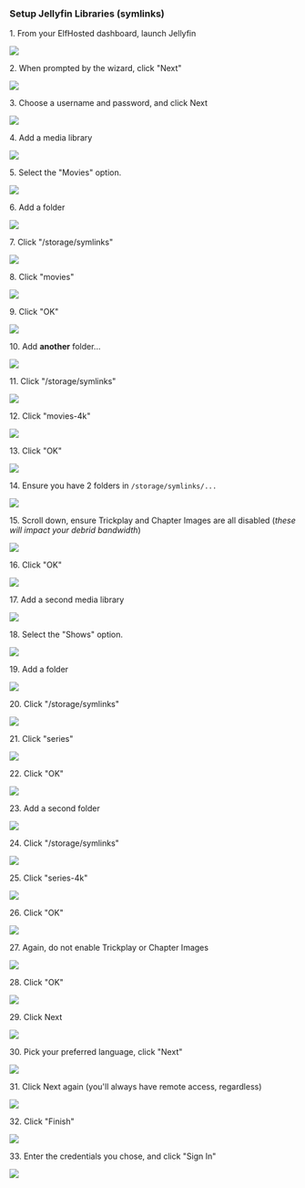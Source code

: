 ### Setup Jellyfin Libraries (symlinks)


1\. From your ElfHosted dashboard, launch Jellyfin

![](https://ajeuwbhvhr.cloudimg.io/https://colony-recorder.s3.amazonaws.com/files/2025-03-29/bcae904a-f5c7-4bbf-ac0e-883004c01307/ascreenshot.jpeg?tl_px=0,303&br_px=2420,1656&force_format=jpeg&q=100&width=1120.0&wat=1&wat_opacity=1&wat_gravity=northwest&wat_url=https://colony-recorder.s3.amazonaws.com/images/watermarks/50762E_standard.png&wat_pad=225,277)


2\. When prompted by the wizard, click "Next"

![](https://ajeuwbhvhr.cloudimg.io/https://colony-recorder.s3.amazonaws.com/files/2025-03-29/fd3f28e2-4e48-4f26-a9f2-5b1b22d02370/ascreenshot.jpeg?tl_px=0,133&br_px=2420,1486&force_format=jpeg&q=100&width=1120.0&wat=1&wat_opacity=1&wat_gravity=northwest&wat_url=https://colony-recorder.s3.amazonaws.com/images/watermarks/50762E_standard.png&wat_pad=904,276)


3\. Choose a username and password, and click Next

![](https://ajeuwbhvhr.cloudimg.io/https://colony-recorder.s3.amazonaws.com/files/2025-03-29/bb6ef35b-06be-46fb-a397-9a215c80bd58/ascreenshot.jpeg?tl_px=0,157&br_px=2420,1510&force_format=jpeg&q=100&width=1120.0&wat=1&wat_opacity=1&wat_gravity=northwest&wat_url=https://colony-recorder.s3.amazonaws.com/images/watermarks/50762E_standard.png&wat_pad=909,508)


4\. Add a media library

![](https://ajeuwbhvhr.cloudimg.io/https://colony-recorder.s3.amazonaws.com/files/2025-03-29/9c6f4e20-2940-4d1a-afe4-d8ca7499b4a3/ascreenshot.jpeg?tl_px=0,0&br_px=2420,1352&force_format=jpeg&q=100&width=1120.0&wat=1&wat_opacity=1&wat_gravity=northwest&wat_url=https://colony-recorder.s3.amazonaws.com/images/watermarks/50762E_standard.png&wat_pad=244,247)


5\. Select the "Movies" option.

![](https://ajeuwbhvhr.cloudimg.io/https://colony-recorder.s3.amazonaws.com/files/2025-03-29/38f56b70-b06b-4eb4-9526-4cf34d0063f0/ascreenshot.jpeg?tl_px=0,0&br_px=2420,1352&force_format=jpeg&q=100&width=1120.0&wat=1&wat_opacity=1&wat_gravity=northwest&wat_url=https://colony-recorder.s3.amazonaws.com/images/watermarks/50762E_standard.png&wat_pad=701,94)


6\. Add a folder

![](https://ajeuwbhvhr.cloudimg.io/https://colony-recorder.s3.amazonaws.com/files/2025-03-29/8bb5b360-a600-4ef4-9128-bb3e699e222a/ascreenshot.jpeg?tl_px=0,11&br_px=2420,1364&force_format=jpeg&q=100&width=1120.0&wat=1&wat_opacity=1&wat_gravity=northwest&wat_url=https://colony-recorder.s3.amazonaws.com/images/watermarks/50762E_standard.png&wat_pad=276,277)


7\. Click "/storage/symlinks"

![](https://ajeuwbhvhr.cloudimg.io/https://colony-recorder.s3.amazonaws.com/files/2025-03-29/fc2cb8c6-1527-4a2d-bf83-15967ed43b04/ascreenshot.jpeg?tl_px=0,157&br_px=2420,1510&force_format=jpeg&q=100&width=1120.0&wat=1&wat_opacity=1&wat_gravity=northwest&wat_url=https://colony-recorder.s3.amazonaws.com/images/watermarks/50762E_standard.png&wat_pad=300,276)


8\. Click "movies"

![](https://ajeuwbhvhr.cloudimg.io/https://colony-recorder.s3.amazonaws.com/files/2025-03-29/edf9a25e-82fb-4a06-b51b-946ecdc591ce/ascreenshot.jpeg?tl_px=0,0&br_px=2420,1352&force_format=jpeg&q=100&width=1120.0&wat=1&wat_opacity=1&wat_gravity=northwest&wat_url=https://colony-recorder.s3.amazonaws.com/images/watermarks/50762E_standard.png&wat_pad=222,208)


9\. Click "OK"

![](https://ajeuwbhvhr.cloudimg.io/https://colony-recorder.s3.amazonaws.com/files/2025-03-29/2b8a561b-2163-487a-b6ed-5434ef07fe4d/ascreenshot.jpeg?tl_px=0,547&br_px=2420,1900&force_format=jpeg&q=100&width=1120.0&wat=1&wat_opacity=1&wat_gravity=northwest&wat_url=https://colony-recorder.s3.amazonaws.com/images/watermarks/50762E_standard.png&wat_pad=520,546)


10\. Add **another** folder...

![](https://ajeuwbhvhr.cloudimg.io/https://colony-recorder.s3.amazonaws.com/files/2025-03-29/c6c3e0ad-4694-4eb9-9e14-2f35ca2e91cc/ascreenshot.jpeg?tl_px=0,17&br_px=2420,1370&force_format=jpeg&q=100&width=1120.0&wat=1&wat_opacity=1&wat_gravity=northwest&wat_url=https://colony-recorder.s3.amazonaws.com/images/watermarks/50762E_standard.png&wat_pad=279,277)


11\. Click "/storage/symlinks"

![](https://ajeuwbhvhr.cloudimg.io/https://colony-recorder.s3.amazonaws.com/files/2025-03-29/1692ef7c-3116-4378-b0d4-7cf113c2f16e/ascreenshot.jpeg?tl_px=0,155&br_px=2420,1508&force_format=jpeg&q=100&width=1120.0&wat=1&wat_opacity=1&wat_gravity=northwest&wat_url=https://colony-recorder.s3.amazonaws.com/images/watermarks/50762E_standard.png&wat_pad=273,276)


12\. Click "movies-4k"

![](https://ajeuwbhvhr.cloudimg.io/https://colony-recorder.s3.amazonaws.com/files/2025-03-29/f8ffcc6a-ae3c-4061-9b4b-5963b8697be2/ascreenshot.jpeg?tl_px=0,0&br_px=2420,1352&force_format=jpeg&q=100&width=1120.0&wat=1&wat_opacity=1&wat_gravity=northwest&wat_url=https://colony-recorder.s3.amazonaws.com/images/watermarks/50762E_standard.png&wat_pad=253,261)


13\. Click "OK"

![](https://ajeuwbhvhr.cloudimg.io/https://colony-recorder.s3.amazonaws.com/files/2025-03-29/6efb4adb-ffe7-4782-8e19-0a4f5a722289/ascreenshot.jpeg?tl_px=0,547&br_px=2420,1900&force_format=jpeg&q=100&width=1120.0&wat=1&wat_opacity=1&wat_gravity=northwest&wat_url=https://colony-recorder.s3.amazonaws.com/images/watermarks/50762E_standard.png&wat_pad=540,535)


14\. Ensure you have 2 folders in `/storage/symlinks/...`

![](https://ajeuwbhvhr.cloudimg.io/https://colony-recorder.s3.amazonaws.com/files/2025-03-29/2770cb87-c18f-4451-b582-b12d27576776/ascreenshot.jpeg?tl_px=0,351&br_px=2420,1704&force_format=jpeg&q=100&width=1120.0&wat=1&wat_opacity=1&wat_gravity=northwest&wat_url=https://colony-recorder.s3.amazonaws.com/images/watermarks/50762E_standard.png&wat_pad=360,276)


15\. Scroll down, ensure Trickplay and Chapter Images are all disabled (*these will impact your debrid bandwidth*)

![](https://ajeuwbhvhr.cloudimg.io/https://colony-recorder.s3.amazonaws.com/files/2025-03-29/0023d75a-85f2-4db4-b2f4-c4c2abbab94d/ascreenshot.jpeg?tl_px=0,361&br_px=2420,1714&force_format=jpeg&q=100&width=1120.0&wat=1&wat_opacity=1&wat_gravity=northwest&wat_url=https://colony-recorder.s3.amazonaws.com/images/watermarks/50762E_standard.png&wat_pad=141,276)


16\. Click "OK"

![](https://ajeuwbhvhr.cloudimg.io/https://colony-recorder.s3.amazonaws.com/files/2025-03-29/49467cef-d7f3-473f-b154-a7162c54e905/ascreenshot.jpeg?tl_px=0,547&br_px=2420,1900&force_format=jpeg&q=100&width=1120.0&wat=1&wat_opacity=1&wat_gravity=northwest&wat_url=https://colony-recorder.s3.amazonaws.com/images/watermarks/50762E_standard.png&wat_pad=514,555)


17\. Add a second media library

![](https://ajeuwbhvhr.cloudimg.io/https://colony-recorder.s3.amazonaws.com/files/2025-03-29/56bfd6f3-2fe1-4f53-8f17-1f16c2838976/ascreenshot.jpeg?tl_px=0,0&br_px=2420,1352&force_format=jpeg&q=100&width=1120.0&wat=1&wat_opacity=1&wat_gravity=northwest&wat_url=https://colony-recorder.s3.amazonaws.com/images/watermarks/50762E_standard.png&wat_pad=518,254)


18\. Select the "Shows" option.

![](https://ajeuwbhvhr.cloudimg.io/https://colony-recorder.s3.amazonaws.com/files/2025-03-29/a69cf2d3-4b49-46f4-8f72-da00f7dc8f26/ascreenshot.jpeg?tl_px=0,0&br_px=2420,1352&force_format=jpeg&q=100&width=1120.0&wat=1&wat_opacity=1&wat_gravity=northwest&wat_url=https://colony-recorder.s3.amazonaws.com/images/watermarks/50762E_standard.png&wat_pad=496,120)


19\. Add a folder

![](https://ajeuwbhvhr.cloudimg.io/https://colony-recorder.s3.amazonaws.com/files/2025-03-29/41cc7c2e-1b28-40aa-bd34-d7c313294ec3/ascreenshot.jpeg?tl_px=0,33&br_px=2420,1386&force_format=jpeg&q=100&width=1120.0&wat=1&wat_opacity=1&wat_gravity=northwest&wat_url=https://colony-recorder.s3.amazonaws.com/images/watermarks/50762E_standard.png&wat_pad=277,277)


20\. Click "/storage/symlinks"

![](https://ajeuwbhvhr.cloudimg.io/https://colony-recorder.s3.amazonaws.com/files/2025-03-29/bc41f478-cb61-4822-acef-3373f5af3143/ascreenshot.jpeg?tl_px=0,165&br_px=2420,1518&force_format=jpeg&q=100&width=1120.0&wat=1&wat_opacity=1&wat_gravity=northwest&wat_url=https://colony-recorder.s3.amazonaws.com/images/watermarks/50762E_standard.png&wat_pad=264,276)


21\. Click "series"

![](https://ajeuwbhvhr.cloudimg.io/https://colony-recorder.s3.amazonaws.com/files/2025-03-29/12729126-950c-4d89-bcde-411af2027a74/ascreenshot.jpeg?tl_px=0,0&br_px=2420,1352&force_format=jpeg&q=100&width=1120.0&wat=1&wat_opacity=1&wat_gravity=northwest&wat_url=https://colony-recorder.s3.amazonaws.com/images/watermarks/50762E_standard.png&wat_pad=214,243)


22\. Click "OK"

![](https://ajeuwbhvhr.cloudimg.io/https://colony-recorder.s3.amazonaws.com/files/2025-03-29/d2158e2f-4128-4a6c-9759-f42d18a04f4a/ascreenshot.jpeg?tl_px=0,547&br_px=2420,1900&force_format=jpeg&q=100&width=1120.0&wat=1&wat_opacity=1&wat_gravity=northwest&wat_url=https://colony-recorder.s3.amazonaws.com/images/watermarks/50762E_standard.png&wat_pad=515,537)


23\. Add a second folder

![](https://ajeuwbhvhr.cloudimg.io/https://colony-recorder.s3.amazonaws.com/files/2025-03-29/b60e2ccc-699b-4d01-8f89-1fd98fc067a2/ascreenshot.jpeg?tl_px=0,15&br_px=2420,1368&force_format=jpeg&q=100&width=1120.0&wat=1&wat_opacity=1&wat_gravity=northwest&wat_url=https://colony-recorder.s3.amazonaws.com/images/watermarks/50762E_standard.png&wat_pad=277,277)


24\. Click "/storage/symlinks"

![](https://ajeuwbhvhr.cloudimg.io/https://colony-recorder.s3.amazonaws.com/files/2025-03-29/e217d358-9de7-47e9-b910-1bd1f94cb46d/ascreenshot.jpeg?tl_px=0,161&br_px=2420,1514&force_format=jpeg&q=100&width=1120.0&wat=1&wat_opacity=1&wat_gravity=northwest&wat_url=https://colony-recorder.s3.amazonaws.com/images/watermarks/50762E_standard.png&wat_pad=308,276)


25\. Click "series-4k"

![](https://ajeuwbhvhr.cloudimg.io/https://colony-recorder.s3.amazonaws.com/files/2025-03-29/c4aeacc3-211f-4a09-bfa5-d6c63fd87800/ascreenshot.jpeg?tl_px=0,0&br_px=2420,1352&force_format=jpeg&q=100&width=1120.0&wat=1&wat_opacity=1&wat_gravity=northwest&wat_url=https://colony-recorder.s3.amazonaws.com/images/watermarks/50762E_standard.png&wat_pad=231,275)


26\. Click "OK"

![](https://ajeuwbhvhr.cloudimg.io/https://colony-recorder.s3.amazonaws.com/files/2025-03-29/aecab6c4-0929-4e85-a50b-5735d8a84f11/ascreenshot.jpeg?tl_px=0,547&br_px=2420,1900&force_format=jpeg&q=100&width=1120.0&wat=1&wat_opacity=1&wat_gravity=northwest&wat_url=https://colony-recorder.s3.amazonaws.com/images/watermarks/50762E_standard.png&wat_pad=546,545)


27\. Again, do not enable Trickplay or Chapter Images

![](https://ajeuwbhvhr.cloudimg.io/https://colony-recorder.s3.amazonaws.com/files/2025-03-29/7b2d51bc-aed2-4ed5-b147-cbcf16918d88/ascreenshot.jpeg?tl_px=0,407&br_px=2420,1760&force_format=jpeg&q=100&width=1120.0&wat=1&wat_opacity=1&wat_gravity=northwest&wat_url=https://colony-recorder.s3.amazonaws.com/images/watermarks/50762E_standard.png&wat_pad=322,541)


28\. Click "OK"

![](https://ajeuwbhvhr.cloudimg.io/https://colony-recorder.s3.amazonaws.com/files/2025-03-29/b07c8585-e2e8-453f-814b-77c2a0f7b8d6/ascreenshot.jpeg?tl_px=0,547&br_px=2420,1900&force_format=jpeg&q=100&width=1120.0&wat=1&wat_opacity=1&wat_gravity=northwest&wat_url=https://colony-recorder.s3.amazonaws.com/images/watermarks/50762E_standard.png&wat_pad=522,550)


29\. Click Next

![](https://ajeuwbhvhr.cloudimg.io/https://colony-recorder.s3.amazonaws.com/files/2025-03-29/e07d6292-a7fa-477f-88e0-1ca297ac47d1/ascreenshot.jpeg?tl_px=0,399&br_px=2420,1752&force_format=jpeg&q=100&width=1120.0&wat=1&wat_opacity=1&wat_gravity=northwest&wat_url=https://colony-recorder.s3.amazonaws.com/images/watermarks/50762E_standard.png&wat_pad=916,276)


30\. Pick your preferred language, click "Next"

![](https://ajeuwbhvhr.cloudimg.io/https://colony-recorder.s3.amazonaws.com/files/2025-03-29/de66cca5-96c5-4f13-8ce0-8c94242d51ad/ascreenshot.jpeg?tl_px=0,271&br_px=2420,1624&force_format=jpeg&q=100&width=1120.0&wat=1&wat_opacity=1&wat_gravity=northwest&wat_url=https://colony-recorder.s3.amazonaws.com/images/watermarks/50762E_standard.png&wat_pad=907,277)


31\. Click Next again (you'll always have remote access, regardless)

![](https://ajeuwbhvhr.cloudimg.io/https://colony-recorder.s3.amazonaws.com/files/2025-03-29/ac9df74c-9749-43b2-8982-b81643d1a11e/ascreenshot.jpeg?tl_px=0,193&br_px=2420,1546&force_format=jpeg&q=100&width=1120.0&wat=1&wat_opacity=1&wat_gravity=northwest&wat_url=https://colony-recorder.s3.amazonaws.com/images/watermarks/50762E_standard.png&wat_pad=913,276)


32\. Click "Finish"

![](https://ajeuwbhvhr.cloudimg.io/https://colony-recorder.s3.amazonaws.com/files/2025-03-29/d816533f-834e-4647-80ee-d035356312d9/ascreenshot.jpeg?tl_px=0,0&br_px=2420,1352&force_format=jpeg&q=100&width=1120.0&wat=1&wat_opacity=1&wat_gravity=northwest&wat_url=https://colony-recorder.s3.amazonaws.com/images/watermarks/50762E_standard.png&wat_pad=898,246)


33\. Enter the credentials you chose, and click "Sign In"

![](https://ajeuwbhvhr.cloudimg.io/https://colony-recorder.s3.amazonaws.com/files/2025-03-29/27fec961-b364-4097-bb26-bb97d7fbf58c/ascreenshot.jpeg?tl_px=0,127&br_px=2420,1480&force_format=jpeg&q=100&width=1120.0&wat=1&wat_opacity=1&wat_gravity=northwest&wat_url=https://colony-recorder.s3.amazonaws.com/images/watermarks/50762E_standard.png&wat_pad=481,276)